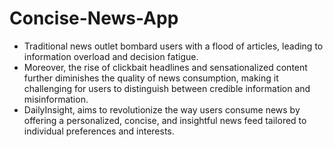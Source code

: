 # Concise-News-App

- Traditional news outlet bombard users with a flood of articles, leading to information overload and decision fatigue.
- Moreover, the rise of clickbait headlines and sensationalized content further diminishes the quality of news consumption, making it challenging for users to distinguish between credible information and misinformation.
- DailyInsight, aims to revolutionize the way users consume news by offering a personalized, concise, and insightful news feed tailored to individual preferences and interests.
